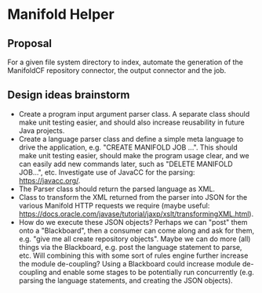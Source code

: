 # Manifold Helper  

## Proposal  
For a given file system directory to index, automate the generation of the ManifoldCF repository connector, the output connector and the job. 

## Design ideas brainstorm  
* Create a program input argument parser class. A separate class should make unit testing easier, and should also increase reusability 
in future Java projects.
* Create a language parser class and define a simple meta language to drive the application, e.g.
"CREATE MANIFOLD JOB ...". This should make unit testing easier, should make the program usage clear, and we can easily add new commands 
later, such as "DELETE MANIFOLD JOB...", etc. Investigate use of JavaCC for the parsing: https://javacc.org/.
* The Parser class should return the parsed language as XML. 
* Class to transform the XML returned from the parser into JSON for the various Manifold HTTP requests we require (maybe useful: https://docs.oracle.com/javase/tutorial/jaxp/xslt/transformingXML.html). 
* How do we execute these JSON objects? Perhaps we can "post" them onto a "Blackboard", then a consumer can come along and ask for them, e.g. "give me all create repository objects". Maybe we can do more (all) things via the Blackboard, e.g. post the language statement to parse, etc. Will combining this with some sort of rules engine further increase the module de-coupling? Using a Blackboard could increase module de-coupling and enable some stages to be potentially run concurrently (e.g. parsing the language statements, and creating the JSON objects).
